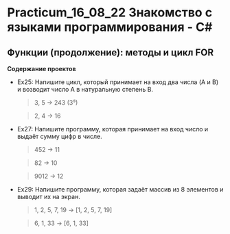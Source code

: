 # Practicum_16_08_22  Знакомство с языками программирования - С#

## Функции (продолжение): методы и цикл FOR

**Cодержание  проектов**

+ Ex25: Напишите цикл, который принимает на вход два числа (A и B) и возводит число A в натуральную степень B.

   >3, 5 -> 243 (3⁵)

   >2, 4 -> 16

+ Ex27: Напишите программу, которая принимает на вход число и выдаёт сумму цифр в числе.

    >452 -> 11

    >82 -> 10

    >9012 -> 12

+ Ex29: Напишите программу, которая задаёт массив из 8 элементов и выводит их на экран.

    >1, 2, 5, 7, 19 -> [1, 2, 5, 7, 19]

    >6, 1, 33 -> [6, 1, 33]
